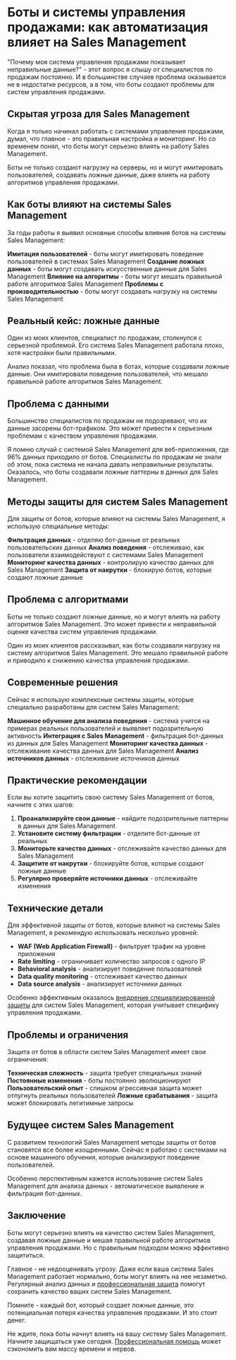 ﻿# Боты и системы управления продажами: как автоматизация влияет на Sales Management

"Почему моя система управления продажами показывает неправильные данные?" - этот вопрос я слышу от специалистов по продажам постоянно. И в большинстве случаев проблема оказывается не в недостатке ресурсов, а в том, что боты создают проблемы для систем управления продажами.

## Скрытая угроза для Sales Management

Когда я только начинал работать с системами управления продажами, думал, что главное - это правильная настройка и мониторинг. Но со временем понял, что боты могут серьезно влиять на работу Sales Management.

Боты не только создают нагрузку на серверы, но и могут имитировать пользователей, создавать ложные данные, даже влиять на работу алгоритмов управления продажами.

## Как боты влияют на системы Sales Management

За годы работы я выявил основные способы влияния ботов на системы Sales Management:

**Имитация пользователей** - боты могут имитировать поведение пользователей в системах Sales Management
**Создание ложных данных** - боты могут создавать искусственные данные для Sales Management
**Влияние на алгоритмы** - боты могут мешать правильной работе алгоритмов Sales Management
**Проблемы с производительностью** - боты могут создавать нагрузку на системы Sales Management

## Реальный кейс: ложные данные

Один из моих клиентов, специалист по продажам, столкнулся с серьезной проблемой. Его система Sales Management работала плохо, хотя настройки были правильными.

Анализ показал, что проблема была в ботах, которые создавали ложные данные. Они имитировали поведение пользователей, что мешало правильной работе алгоритмов Sales Management.

## Проблема с данными

Большинство специалистов по продажам не подозревают, что их данные засорены бот-трафиком. Это может привести к серьезным проблемам с качеством управления продажами.

Я помню случай с системой Sales Management для веб-приложения, где 96% данных приходило от ботов. Специалисты по продажам не знали об этом, пока система не начала давать неправильные результаты. Оказалось, что боты создавали ложные паттерны в данных для Sales Management.

## Методы защиты для систем Sales Management

Для защиты от ботов, которые влияют на системы Sales Management, я использую специальные методы:

**Фильтрация данных** - отделяю бот-данные от реальных пользовательских данных
**Анализ поведения** - отслеживаю, как пользователи взаимодействуют с системами Sales Management
**Мониторинг качества данных** - контролирую качество данных для Sales Management
**Защита от накрутки** - блокирую ботов, которые создают ложные данные

## Проблема с алгоритмами

Боты не только создают ложные данные, но и могут влиять на работу алгоритмов Sales Management. Это может привести к неправильной оценке качества систем управления продажами.

Один из моих клиентов рассказывал, как боты создавали нагрузку на систему алгоритмов Sales Management. Это мешало правильной работе и приводило к снижению качества управления продажами.

## Современные решения

Сейчас я использую комплексные системы защиты, которые специально разработаны для систем Sales Management:

**Машинное обучение для анализа поведения** - система учится на примерах реальных пользователей и выявляет подозрительную активность
**Интеграция с Sales Management** - фильтрация бот-данных из данных для Sales Management
**Мониторинг качества данных** - отслеживание качества данных для Sales Management
**Анализ источников данных** - отслеживание источников данных

## Практические рекомендации

Если вы хотите защитить свою систему Sales Management от ботов, начните с этих шагов:

1. **Проанализируйте свои данные** - найдите подозрительные паттерны в данных для Sales Management
2. **Установите систему фильтрации** - отделите бот-данные от реальных
3. **Мониторьте качество данных** - отслеживайте качество данных для Sales Management
4. **Защитите от накрутки** - блокируйте ботов, которые создают ложные данные
5. **Регулярно проверяйте источники данных** - отслеживайте изменения

## Технические детали

Для эффективной защиты от ботов, которые влияют на системы Sales Management, я рекомендую использовать несколько уровней:

- **WAF (Web Application Firewall)** - фильтрует трафик на уровне приложения
- **Rate limiting** - ограничивает количество запросов с одного IP
- **Behavioral analysis** - анализирует поведение пользователей
- **Data quality monitoring** - отслеживает качество данных
- **Data source analysis** - анализирует источники данных

Особенно эффективным оказалось [внедрение специализированной защиты](https://progaem.com/ustanovka-antibota-usluga-po-zashhite-ot-botov-vashih-sajtov-na-razlichnyh-cms-sistemah.html) для систем Sales Management, которая учитывает специфику управления продажами.

## Проблемы и ограничения

Защита от ботов в области систем Sales Management имеет свои ограничения:

**Техническая сложность** - защита требует специальных знаний
**Постоянные изменения** - боты постоянно эволюционируют
**Пользовательский опыт** - слишком агрессивная защита может отпугнуть реальных пользователей
**Ложные срабатывания** - защита может блокировать легитимные запросы

## Будущее систем Sales Management

С развитием технологий Sales Management методы защиты от ботов становятся все более изощренными. Сейчас я работаю с системами на основе машинного обучения, которые анализируют поведение пользователей.

Особенно перспективным кажется использование систем Sales Management для анализа данных - автоматическое выявление и фильтрация бот-данных.

## Заключение

Боты могут серьезно влиять на качество систем Sales Management, создавая ложные данные и мешая правильной работе алгоритмов управления продажами. Но с правильным подходом можно эффективно защититься.

Главное - не недооценивать угрозу. Даже если ваша система Sales Management работает нормально, боты могут влиять на нее незаметно. Регулярный анализ данных и [профессиональная защита](https://progaem.com/ustanovka-antibota-usluga-po-zashhite-ot-botov-vashih-sajtov-na-razlichnyh-cms-sistemah.html) помогут сохранить качество ваших систем Sales Management.

Помните - каждый бот, который создает ложные данные, это потенциальная потеря качества управления продажами. И это стоит денег.

Не ждите, пока боты начнут влиять на вашу систему Sales Management. Начните защищаться уже сегодня. [Профессиональная помощь](https://progaem.com/ustanovka-antibota-usluga-po-zashhite-ot-botov-vashih-sajtov-na-razlichnyh-cms-sistemah.html) может сэкономить вам массу времени и нервов.
